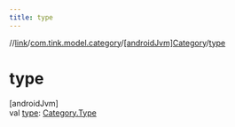 ```yaml
---
title: type
---
```

//[link](../../../index.html)/[com.tink.model.category](../index.html)/[[androidJvm]Category](index.html)/[type](type.html)



# type



[androidJvm]\
val [type](type.html): [Category.Type](-type/index.html)




